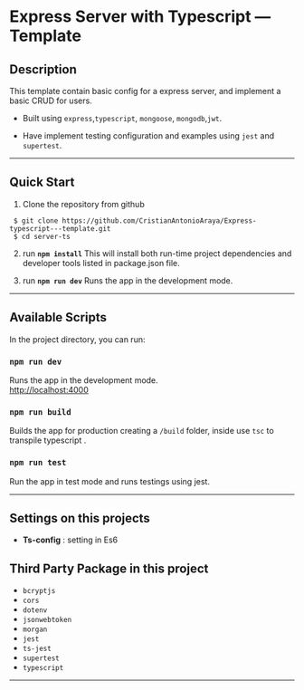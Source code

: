 # **Express Server with Typescript — Template**

## Description

This template contain basic config for a express server, and implement a basic CRUD for users.

-   Built using `express`,`typescript`, `mongoose`, `mongodb`,`jwt`.

-   Have implement testing configuration and examples using `jest` and `supertest`.

<hr>

## Quick Start

1. Clone the repository from github

```
 $ git clone https://github.com/CristianAntonioAraya/Express-typescript---template.git
 $ cd server-ts
```

2. run **`npm install`**
   This will install both run-time project dependencies and developer tools listed in package.json file.

3. run **`npm run dev`**
   Runs the app in the development mode.

<hr/>

## Available Scripts

In the project directory, you can run:

### `npm run dev`

Runs the app in the development mode.\
[http://localhost:4000](http://localhost:4000/api)

### `npm run build`

Builds the app for production creating a `/build` folder,
inside use `tsc` to transpile typescript .

### `npm run test`

Run the app in test mode and runs testings using jest.

<hr/>

## **Settings on this projects**

-   **Ts-config** : setting in Es6

## **Third Party Package in this project**

-   `bcryptjs`
-   `cors`
-   `dotenv`
-   `jsonwebtoken`
-   `morgan`
-   `jest`
-   `ts-jest`
-   `supertest`
-   `typescript`

<hr/>

